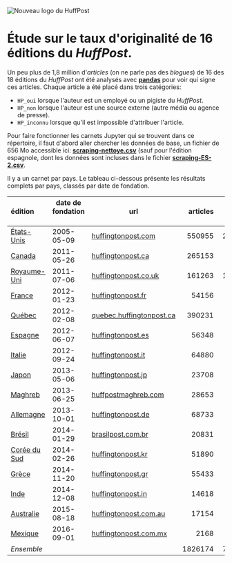 ![Nouveau logo du HuffPost](https://upload.wikimedia.org/wikipedia/commons/thumb/5/5a/HuffPost.svg/320px-HuffPost.svg.png "Nouveau logo du HuffPost")

# Étude sur le taux d'originalité de 16 éditions du *HuffPost*.

Un peu plus de 1,8 million d'*articles* (on ne parle pas des *blogues*) de 16 des 18 éditions du *HuffPost* ont été analysés avec [**pandas**](https://github.com/jhroy/tuto-pandas) pour voir qui signe ces articles. Chaque article a été placé dans trois catégories:

- `HP_oui` lorsque l'auteur est un employé ou un pigiste du *HuffPost*.
- `HP_non` lorsque l'auteur est une source externe (autre média ou agence de presse).
- `HP_inconnu` lorsque qu'il est impossible d'attribuer l'article.

Pour faire fonctionner les carnets Jupyter qui se trouvent dans ce répertoire, il faut d'abord aller chercher les données de base, un fichier de 656 Mo accessible ici: [**scraping-nettoye.csv**](https://drive.google.com/file/d/0B90qcYhVsMeYQ2FQbEt3YkFhTjg/view?usp=sharing) (sauf pour l'édition espagnole, dont les données sont incluses dans le fichier [**scraping-ES-2.csv**](https://github.com/jhroy/huffpost/blob/master/scraping-ES-2.csv).

Il y a un carnet par pays. Le tableau ci-dessous présente les résultats complets par pays, classés par date de fondation.

| **édition**        | **date de fondation**           | **url**  |**articles**|**`HP_oui`**|**`HP_non`**|**`HP_inconnu`**| **taux d'originalité** |
| ------------- |-------------|-----| -----:|-----:|-----:|-----:|-----:|
|[États-Unis](HuffPost-usa.ipynb)|	2005-05-09	|	[huffingtonpost.com](http://www.huffingtonpost.com/)|550955|250528|210226|90201|45,5 %|
|[Canada](HuffPost-can.ipynb)|	2011-05-26	|	[huffingtonpost.ca](http://www.huffingtonpost.ca/)|265153|40809|222950|1394|15,4 %|
|[Royaume-Uni](HuffPost-uk.ipynb)|	2011-07-06	|	[huffingtonpost.co.uk](http://www.huffingtonpost.co.uk/)|161263|118317|42757|189|73,4 %|
|[France](HuffPost-fr.ipynb)|	2012-01-23	|	[huffingtonpost.fr](http://www.huffingtonpost.fr/)|54156|49815|4088|253|92 %|
|[Québec](HuffPost-qc.ipynb)|	2012-02-08	|	[quebec.huffingtonpost.ca](http://quebec.huffingtonpost.ca/)|390231|44282|344510|1439|11,3 %|
|[Espagne](HuffPost-es.ipynb)|	2012-06-07	|	[huffingtonpost.es](http://www.huffingtonpost.es/)|56348|48879|7381|88|86,7 %|
|[Italie](HuffPost-it.ipynb)|	2012-09-24	|	[huffingtonpost.it](http://www.huffingtonpost.it/)|64880|53820|9944|1116|83 %|
|[Japon](HuffPost-jp.ipynb)|	2013-05-06	|	[huffingtonpost.jp](http://www.huffingtonpost.jp/)|23708|16490|6865|353|69,6 %|
|[Maghreb](HuffPost-mag.ipynb)|	2013-06-25	|	[huffpostmaghreb.com](http://www.huffpostmaghreb.com/)|28653|25200|3337|116|87,9 %|
|[Allemagne](HuffPost-all.ipynb)|	2013-10-01	|	[huffingtonpost.de](http://www.huffingtonpost.de/)|68733|31831|33445|3457|46,3 %|
|[Brésil](HuffPost-bra.ipynb)|	2014-01-29	|	[brasilpost.com.br](http://www.huffpostbrasil.com/)|20831|14543|5745|543|69,8 %|
|[Corée du Sud](HuffPost-kr.ipynb)|	2014-02-26	| [huffingtonpost.kr](http://www.huffingtonpost.kr/)|51890|25945|25476|469|50,0 %|
|[Grèce](HuffPost-grece.ipynb)|	2014-11-20	|	[huffingtonpost.gr](http://www.huffingtonpost.gr/)|55433|55004|279|150|99,2 %|
|[Inde](HuffPost-inde.ipynb)|	2014-12-08	|	[huffingtonpost.in](http://www.huffingtonpost.in/)|14618|8613|3154|2851|58,9 %|
|[Australie](HuffPost-aus.ipynb)|	2015-08-18	|	[huffingtonpost.com.au](http://www.huffingtonpost.com.au/)|17154|12335|3255|1564|71,9 %|
|[Mexique](HuffPost-mex.ipynb)|	2016-09-01	|	[huffingtonpost.com.mx]()|2168|1916|102|150|88,4 %|
|*Ensemble* | | |1826174 | 798327|923514 | 104333|*43,7 %*|
